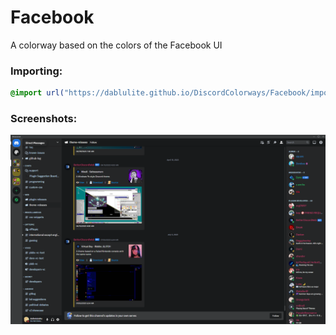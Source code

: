 # Facebook
A colorway based on the colors of the Facebook UI

### Importing:
```css
@import url("https://dablulite.github.io/DiscordColorways/Facebook/import.css");
```

### Screenshots:
![image](https://github.com/DaBluLite/DiscordColorways/raw/master/Facebook/image.png)